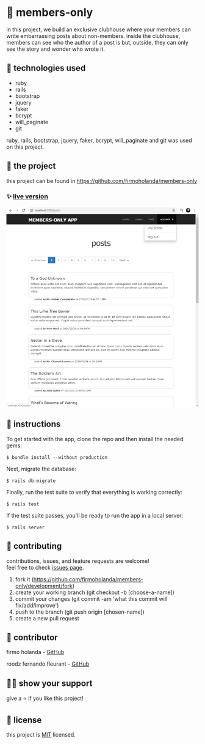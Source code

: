 # 📃 members-only

in this project, we build an exclusive clubhouse where your members can write embarrassing posts about non-members. inside the clubhouse, members can see who the author of a post is but, outside, they can only see the story and wonder who wrote it.



## 📡 technologies used

- ruby
- rails
- bootstrap
- jquery
- faker
- bcrypt
- will_paginate
- git

ruby, rails, bootstrap, jquery, faker, bcrypt, will_paginate and git was used on this project.



## 🚀 the project

this project can be found in https://github.com/firmoholanda/members-only


### ✨ [live version](https://members-only-firmoholanda.herokuapp.com/)

<a href="https://members-only-firmoholanda.herokuapp.com/" target="_blank">
    <img alt="page animation" src="https://github.com/firmoholanda/members-only/blob/development/app/assets/images/screenshot.png"/>
</a>



## 🔨 instructions

To get started with the app, clone the repo and then install the needed gems:

```
$ bundle install --without production
```

Next, migrate the database:

```
$ rails db:migrate
```

Finally, run the test suite to verify that everything is working correctly:

```
$ rails test
```

If the test suite passes, you'll be ready to run the app in a local server:

```
$ rails server
```



## 🤝 contributing

contributions, issues, and feature requests are welcome!<br/>feel free to check [issues page](hhttps://github.com/firmoholanda/members-only/development/issues).

1. fork it (https://github.com/firmoholanda/members-only/development/fork)
2. create your working branch (git checkout -b [choose-a-name])
3. commit your changes (git commit -am 'what this commit will fix/add/improve')
4. push to the branch (git push origin [chosen-name])
5. create a new pull request



## 🤖 contributor

firmo holanda - [GitHub](https://github.com/firmoholanda)

roodz fernando fleurant - [GitHub](https://github.com/roodzfernando)



## 🙋‍♂ show your support

give a ⭐️ if you like this project!



## 📝 license

this project is [MIT](https://github.com/firmoholanda/members-only/development/license.txt) licensed.
